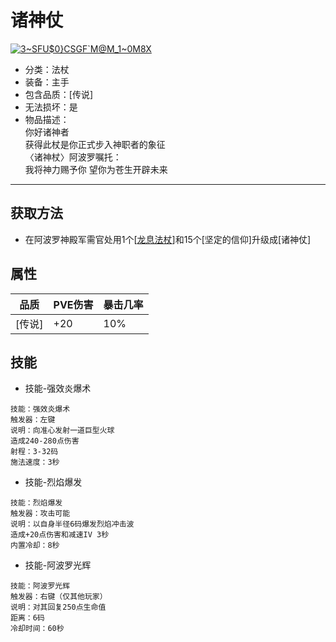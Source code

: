 # 诸神仗
<a href="https://ibb.co/8YRmNw3"><img src="https://i.ibb.co/TWnwYGX/3-SFU-0-CSGF-M-M-1-0-M8-X.png" alt="3~SFU$0}CSGF`M@M_1~0M8X" border="0"></a>
* 分类：法杖
* 装备：主手
* 包含品质：[传说]
* 无法损坏：是
* 物品描述：<br/>你好诸神者<br/>获得此杖是你正式步入神职者的象征<br/>〈诸神杖〉阿波罗嘱托：<br/>我将神力赐予你 望你为苍生开辟未来
---
## 获取方法
* 在阿波罗神殿军需官处用1个[<a href="https://github.com/LeafletXD/Minecraft-Yuanchu-Server-Wiki/blob/main/Wiki/RPG%E9%81%93%E5%85%B7/%E8%BF%9C%E7%A8%8B%E6%AD%A6%E5%99%A8/%E6%B3%95%E6%9D%96/%E9%BE%99%E6%81%AF%E6%B3%95%E6%9D%96.md">龙息法杖<a/>]和15个[坚定的信仰]升级成[诸神仗]
## 属性
|品质|PVE伤害|暴击几率|
|----|----|----|
|[传说]|+20|10%|
## 技能
* 技能-强效炎爆术
```
技能：强效炎爆术
触发器：左键
说明：向准心发射一道巨型火球
造成240-280点伤害
射程：3-32码
施法速度：3秒
```
* 技能-烈焰爆发
```
技能：烈焰爆发
触发器：攻击可能
说明：以自身半径6码爆发烈焰冲击波
造成+20点伤害和减速IV 3秒
内置冷却：8秒
```
* 技能-阿波罗光辉
```
技能：阿波罗光辉
触发器：右键（仅其他玩家）
说明：对其回复250点生命值
距离：6码
冷却时间：60秒
```


